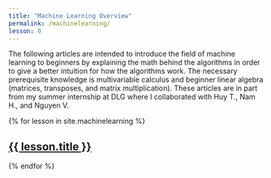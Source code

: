 ```yaml
---
title: "Machine Learning Overview"
permalink: /machinelearning/
lesson: 0
---
```

The following articles are intended to introduce the field of machine learning to beginners by explaining the math behind the algorithms in order to give a better intuition for how the algorithms work. The necessary prerequisite knowledge is multivariable calculus and beginner linear algebra (matrices, transposes, and matrix multiplication). These articles are in part from my summer internship at DLG where I collaborated with Huy T., Nam H., and Nguyen V. 

{% for lesson in site.machinelearning %}
  <h2>
    <a href="{{ lesson.url }}">{{ lesson.title }}</a>
  </h2>
{% endfor %}